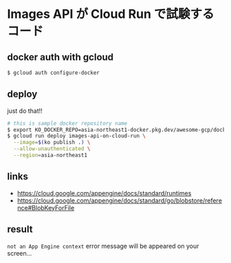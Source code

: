 # Images API が Cloud Run で試験するコード

## docker auth with gcloud

```sh
$ gcloud auth configure-docker
```

## deploy

just do that!!

```sh
# this is sample docker repository name
$ export KO_DOCKER_REPO=asia-northeast1-docker.pkg.dev/awesome-gcp/docker
$ gcloud run deploy images-api-on-cloud-run \
  --image=$(ko publish .) \
  --allow-unauthenticated \
  --region=asia-northeast1
```

## links

- https://cloud.google.com/appengine/docs/standard/runtimes
- https://cloud.google.com/appengine/docs/standard/go/blobstore/reference#BlobKeyForFile

## result

`not an App Engine context` error message will be appeared on your screen...
